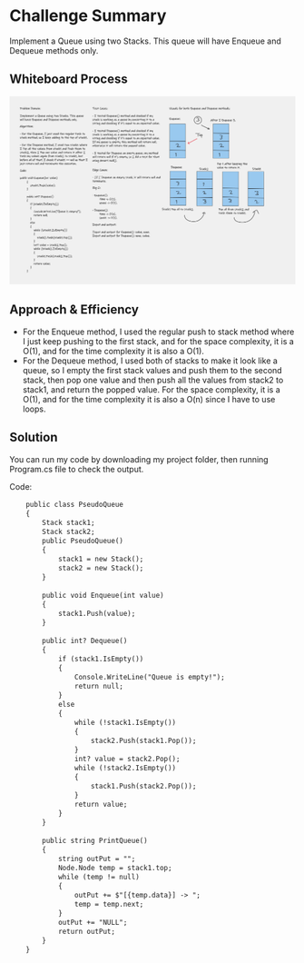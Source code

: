 # Challenge Summary
Implement a Queue using two Stacks. This queue will have Enqueue and Dequeue methods only.

## Whiteboard Process

![stack-queue-pseudo](stack-queue-pseudo.png)

## Approach & Efficiency
+ For the Enqueue method, I used the regular push to stack method where I just keep pushing to the first stack, and for the space complexity, it is a O(1), and for the time complexity it is also a O(1).
+ For the Dequeue method, I used both of stacks to make it look like a queue, so I empty the first stack values and push them to the second stack, then pop one value and then push all the values from stack2 to stack1, and return the popped value. For the space complexity, it is a O(1), and for the time complexity it is also a O(n) since I have to use loops.

## Solution
You can run my code by downloading my project folder, then running Program.cs file to check the output.

Code:
```
    public class PseudoQueue
    {
        Stack stack1;
        Stack stack2;
        public PseudoQueue()
        {
            stack1 = new Stack();
            stack2 = new Stack();
        }

        public void Enqueue(int value)
        {
            stack1.Push(value);
        }

        public int? Dequeue()
        {
            if (stack1.IsEmpty())
            {
                Console.WriteLine("Queue is empty!");
                return null;
            }
            else
            {
                while (!stack1.IsEmpty())
                {
                    stack2.Push(stack1.Pop());
                }
                int? value = stack2.Pop();
                while (!stack2.IsEmpty())
                {
                    stack1.Push(stack2.Pop());
                }
                return value;
            }
        }

        public string PrintQueue()
        {
            string outPut = "";
            Node.Node temp = stack1.top;
            while (temp != null)
            {
                outPut += $"[{temp.data}] -> ";
                temp = temp.next;
            }
            outPut += "NULL";
            return outPut;
        }
    }
```
